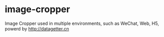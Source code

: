 # image-cropper
Image Cropper used in multiple environments, such as WeChat, Web, H5, powerd by http://datagetter.cn
